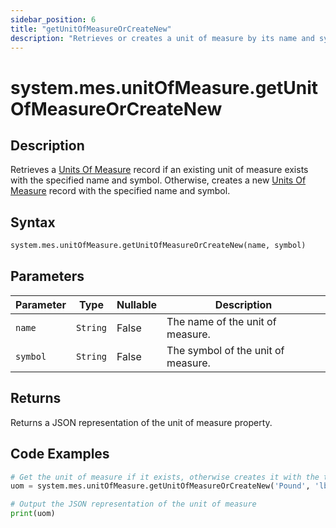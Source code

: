 ```yaml
---
sidebar_position: 6
title: "getUnitOfMeasureOrCreateNew"
description: "Retrieves or creates a unit of measure by its name and symbol depending on if it exists."
---
```


# system.mes.unitOfMeasure.getUnitOfMeasureOrCreateNew

## Description

Retrieves a [Units Of Measure](../../data-model/utility-models/unit-of-measure-model/unit-of-measure) record if an existing unit of measure exists with the specified name and symbol.
Otherwise, creates a new [Units Of Measure](../../data-model/utility-models/unit-of-measure-model/unit-of-measure) record with the specified name and symbol.

## Syntax

```python
system.mes.unitOfMeasure.getUnitOfMeasureOrCreateNew(name, symbol)
```

## Parameters

| Parameter | Type     | Nullable | Description                        |
|-----------|----------|----------|------------------------------------|
| `name`    | `String` | False    | The name of the unit of measure.   |
| `symbol`  | `String` | False    | The symbol of the unit of measure. |

## Returns

Returns a JSON representation of the unit of measure property.

## Code Examples

```python
# Get the unit of measure if it exists, otherwise creates it with the the parameters
uom = system.mes.unitOfMeasure.getUnitOfMeasureOrCreateNew('Pound', 'lb')

# Output the JSON representation of the unit of measure
print(uom)
```
